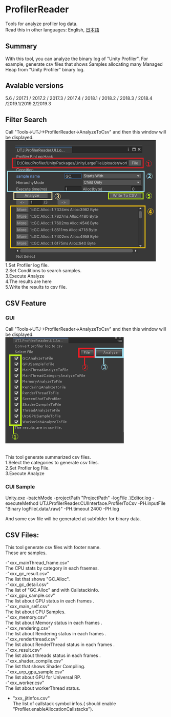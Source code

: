 ﻿# ProfilerReader
Tools for analyze profiler log data.<br />
Read this in other languages: English, [日本語](README.ja.md)<br />

## Summary
With this tool, you can analyze the binary log of "Unity Profiler".
For example, generate csv files that shows Samples allocating many Managed Heap from "Unity Profiler" binary log.

## Avalable versions
5.6 / 2017.1 / 2017.2 / 2017.3 / 2017.4 / 2018.1 / 2018.2 / 2018.3 / 2018.4 /2019.1/2019.2/2019.3

## Filter Search
Call "Tools->UTJ->ProfilerReader->AnalyzeToCsv" and then this window will be displayed.<br />
![alt text](Documentation~/img/ProfilerReaderFilter.png)
<br />
1.Set Profiler log file.<br />
2.Set Conditions to search samples.<br />
3.Execute Analyze<br />
4.The results are here<br />
5.Write the results to csv file.<br />

## CSV Feature
### GUI
Call "Tools->UTJ->ProfilerReader->AnalyzeToCsv" and then this window will be displayed.<br />
![alt text](Documentation~/img/ProfilerLogToCsv.png)

<br />
This tool generate summarized csv files.<br />
1.Select the categories to generate csv files.<br />
2.Set Profler log File.<br />
3.Execute Analyze<br />

### CUI Sample
Unity.exe -batchMode -projectPath "ProjectPath" -logFile .\Editor.log -executeMethod UTJ.ProfilerReader.CUIInterface.ProfilerToCsv -PH.inputFile "Binary logFile(.data/.raw)" -PH.timeout 2400 -PH.log

And some csv file will be generated at subfolder for binary data.


## CSV Files:
This tool generate csv files with footer name.<br />
These are samples.<br />

 -"xxx_mainThread_frame.csv"<br />
The CPU stats by category in each fraemes.
<br />
 -"xxx_gc_result.csv"<br />
The list that shows "GC.Alloc".
<br />
 -"xxx_gc_detail.csv"<br />
The list of "GC.Alloc" and with Callstackinfo.
<br />
 -"xxx_gpu_sample.csv"<br />
The list about GPU status in each frames .
<br />
 -"xxx_main_self.csv"<br />
The list about CPU Samples.
<br />
 -"xxx_memory.csv"<br />
The list about Memory status in each frames .
<br />
 -"xxx_rendering.csv"<br />
The list about Rendering status in each frames .
<br />
 -"xxx_renderthread.csv"<br />
The list about RenderThread status in each frames .
<br />
 -"xxx_result.csv"<br />
The list about threads status in each frames .
<br />
 -"xxx_shader_compile.csv"<br />
The list that shows Shader Compiling.
<br />
 -"xxx_urp_gpu_sample.csv"<br />
The list about GPU for Universal RP.
<br />
 -"xxx_worker.csv"<br />
The list about workerThread status.
<br />
 - "xxx_jitInfos.csv"<br />
The list of callstack symbol infos.( should enable "Profiler.enableAllocationCallstacks").
<br />
